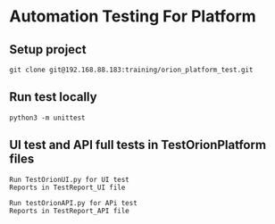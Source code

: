# Automation Testing For Platform #

## Setup project ##

`
git clone git@192.168.88.183:training/orion_platform_test.git
`

## Run test locally ##

`
python3 -m unittest
`

## UI test and API full tests in TestOrionPlatform files ##


    Run TestOrionUI.py for UI test
    Reports in TestReport_UI file
    
    Run testOrionAPI.py for APi test
    Reports in TestReport_API file